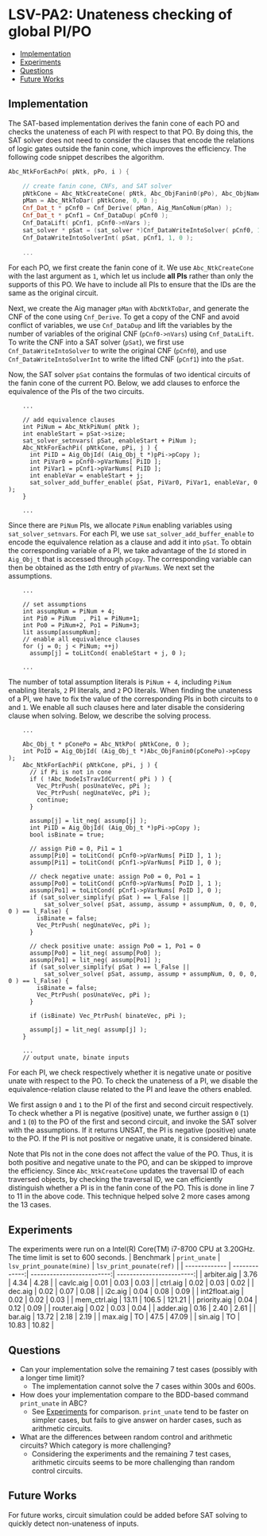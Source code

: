 # LSV-PA2: Unateness checking of global PI/PO

- [Implementation](#Implementation)
- [Experiments](#Experiments)
- [Questions](#Questions)
- [Future Works](#Future-Works)

## Implementation
The SAT-based implementation derives the fanin cone of each PO and checks the unateness of each PI with respect to that PO. By doing this, the SAT solver does not need to consider the clauses that encode the relations of logic gates outside the fanin cone, which improves the efficiency. The following code snippet describes the algorithm.

```cpp
Abc_NtkForEachPo( pNtk, pPo, i ) {

    // create fanin cone, CNFs, and SAT solver
    pNtkCone = Abc_NtkCreateCone( pNtk, Abc_ObjFanin0(pPo), Abc_ObjName(pPo), 1 );
    pMan = Abc_NtkToDar( pNtkCone, 0, 0 );
    Cnf_Dat_t * pCnf0 = Cnf_Derive( pMan, Aig_ManCoNum(pMan) );
    Cnf_Dat_t * pCnf1 = Cnf_DataDup( pCnf0 );
    Cnf_DataLift( pCnf1, pCnf0->nVars );
    sat_solver * pSat = (sat_solver *)Cnf_DataWriteIntoSolver( pCnf0, 1, 0 );
    Cnf_DataWriteIntoSolverInt( pSat, pCnf1, 1, 0 );
    
    ...
```

For each PO, we first create the fanin cone of it. We use `Abc_NtkCreateCone` with the last argument as `1`, which let us include __all PIs__ rather than only the supports of this PO. We have to include all PIs to ensure that the IDs are the same as the original circuit.

Next, we create the Aig manager `pMan` with `AbcNtkToDar`, and generate the CNF of the cone using `Cnf_Derive`. To get a copy of the CNF and avoid conflict of variables, we use `Cnf_DataDup` and lift the variables by the number of variables of the original CNF (`pCnf0->nVars`) using `Cnf_DataLift`. To write the CNF into a SAT solver (`pSat`), we first use `Cnf_DataWriteIntoSolver` to write the original CNF (`pCnf0`), and use `Cnf_DataWriteIntoSolverInt` to write the lifted CNF (`pCnf1`) into the `pSat`.

Now, the SAT solver `pSat` contains the formulas of two identical circuits of the fanin cone of the current PO. Below, we add clauses to enforce the equivalence of the PIs of the two circuits.

```cpp=
    ...
    
    // add equivalence clauses
    int PiNum = Abc_NtkPiNum( pNtk );
    int enableStart = pSat->size;
    sat_solver_setnvars( pSat, enableStart + PiNum );
    Abc_NtkForEachPi( pNtkCone, pPi, j ) {
      int PiID = Aig_ObjId( (Aig_Obj_t *)pPi->pCopy );
      int PiVar0 = pCnf0->pVarNums[ PiID ];
      int PiVar1 = pCnf1->pVarNums[ PiID ];
      int enableVar = enableStart + j;
      sat_solver_add_buffer_enable( pSat, PiVar0, PiVar1, enableVar, 0 );
    }
      
    ...
```

Since there are `PiNum` PIs, we allocate `PiNum` enabling variables using `sat_solver_setnvars`. For each PI, we use `sat_solver_add_buffer_enable` to encode the equivalence relation as a clause and add it into `pSat`. To obtain the corresponding variable of a PI, we take advantage of the `Id` stored in `Aig_Obj_t` that is accessed through `pCopy`. The corresponding variable can then be obtained as the `Id`th entry of `pVarNums`.
We next set the assumptions.
```cpp=
    ...
    
    // set assumptions
    int assumpNum = PiNum + 4;
    int Pi0 = PiNum  , Pi1 = PiNum+1;
    int Po0 = PiNum+2, Po1 = PiNum+3;
    lit assump[assumpNum];
    // enable all equivalence clauses
    for (j = 0; j < PiNum; ++j)
      assump[j] = toLitCond( enableStart + j, 0 );
    
    ...
```

The number of total assumption literals is `PiNum + 4`, including `PiNum` enabling literals, `2` PI literals, and `2` PO literals. When finding the unateness of a PI, we have to fix the value of the corresponding PIs in both circuits to `0` and `1`. We enable all such clauses here and later disable the considering clause when solving. Below, we describe the solving process.

```cpp=
    ...
    
    Abc_Obj_t * pConePo = Abc_NtkPo( pNtkCone, 0 );
    int PoID = Aig_ObjId( (Aig_Obj_t *)Abc_ObjFanin0(pConePo)->pCopy );
    Abc_NtkForEachPi( pNtkCone, pPi, j ) {
      // if Pi is not in cone
      if ( !Abc_NodeIsTravIdCurrent( pPi ) ) {
        Vec_PtrPush( posUnateVec, pPi );
        Vec_PtrPush( negUnateVec, pPi );
        continue;
      }

      assump[j] = lit_neg( assump[j] );
      int PiID = Aig_ObjId( (Aig_Obj_t *)pPi->pCopy );
      bool isBinate = true;

      // assign Pi0 = 0, Pi1 = 1
      assump[Pi0] = toLitCond( pCnf0->pVarNums[ PiID ], 1 );
      assump[Pi1] = toLitCond( pCnf1->pVarNums[ PiID ], 0 );

      // check negative unate: assign Po0 = 0, Po1 = 1
      assump[Po0] = toLitCond( pCnf0->pVarNums[ PoID ], 1 );
      assump[Po1] = toLitCond( pCnf1->pVarNums[ PoID ], 0 );
      if (sat_solver_simplify( pSat ) == l_False ||
          sat_solver_solve( pSat, assump, assump + assumpNum, 0, 0, 0, 0 ) == l_False) {
        isBinate = false;
        Vec_PtrPush( negUnateVec, pPi );
      }
      
      // check positive unate: assign Po0 = 1, Po1 = 0
      assump[Po0] = lit_neg( assump[Po0] );
      assump[Po1] = lit_neg( assump[Po1] );
      if (sat_solver_simplify( pSat ) == l_False ||
          sat_solver_solve( pSat, assump, assump + assumpNum, 0, 0, 0, 0 ) == l_False) {
        isBinate = false;
        Vec_PtrPush( posUnateVec, pPi );
      }

      if (isBinate) Vec_PtrPush( binateVec, pPi );
 
      assump[j] = lit_neg( assump[j] );
    }
    
    ...
    // output unate, binate inputs
```

For each PI, we check respectively whether it is negative unate or positive unate with respect to the PO. To check the unateness of a PI, we disable the equivalence-relation clause related to the PI and leave the others enabled. 

We first assign `0` and `1` to the PI of the first and second circuit respectively. To check whether a PI is negative (positive) unate, we further assign `0` (`1`) and `1` (`0`) to the PO of the first and second circuit, and invoke the SAT solver with the assumptions. If it returns UNSAT, the PI is negative (positive) unate to the PO. If the PI is not positive or negative unate, it is considered binate.

Note that PIs not in the cone does not affect the value of the PO. Thus, it is both positive and negative unate to the PO, and can be skipped to improve the efficiency. Since `Abc_NtkCreateCone` updates the traversal ID of each traversed objects, by checking the traversal ID, we can efficiently distinguish whether a PI is in the fanin cone of the PO. This is done in line 7 to 11 in the above code. This technique helped solve 2 more cases among the 13 cases.

## Experiments

The experiments were run on a Intel(R) Core(TM) i7-8700 CPU at 3.20GHz. The time limit is set to 600 seconds.
| Benchmark     | `print_unate` | `lsv_print_pounate(mine)` | `lsv_print_pounate(ref)` |
| ------------- | -------------:| -------------------------:| ------------------------:|
| arbiter.aig   |          3.76 |                      4.34 |                     4.28 |
| cavlc.aig     |          0.01 |                      0.03 |                     0.03 |
| ctrl.aig      |          0.02 |                      0.03 |                     0.02 |
| dec.aig       |          0.02 |                      0.07 |                     0.08 |
| i2c.aig       |          0.04 |                      0.08 |                     0.09 |
| int2float.aig |          0.02 |                      0.02 |                     0.03 |
| mem_ctrl.aig  |         13.11 |                     106.5 |                   121.21 |
| priority.aig  |          0.04 |                      0.12 |                     0.09 |
| router.aig    |          0.02 |                      0.03 |                     0.04 |
| adder.aig     |          0.16 |                      2.40 |                     2.61 |
| bar.aig       |         13.72 |                      2.18 |                     2.19 |
| max.aig       |            TO |                      47.5 |                    47.09 |
| sin.aig       |            TO |                     10.83 |                    10.82 |


## Questions

- Can your implementation solve the remaining 7 test cases (possibly with a longer time limit)?
    - The implementation cannot solve the 7 cases within 300s and 600s. 
- How does your implementation compare to the BDD-based command `print_unate` in ABC?
    - See [Experiments](#Experiments) for comparison. `print_unate` tend to be faster on simpler cases, but fails to give answer on harder cases, such as arithmetic circuits.
- What are the differences between random control and arithmetic circuits? Which category is more challenging?
    - Considering the experiments and the remaining 7 test cases, arithmetic circuits seems to be more challenging than random control circuits.

## Future Works
For future works, circuit simulation could be added before SAT solving to quickly detect non-unateness of inputs. 

